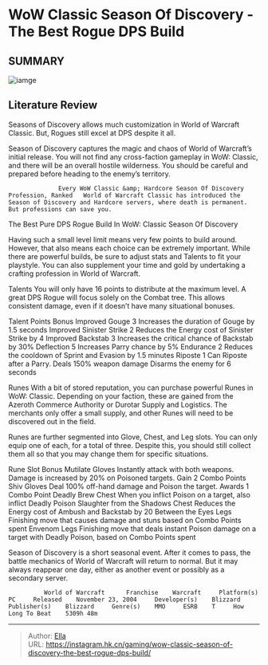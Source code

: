 # WoW Classic Season Of Discovery - The Best Rogue DPS Build


## SUMMARY 

![iamge](https://static1.srcdn.com/wordpress/wp-content/uploads/2023/12/undead-rogue-enters-season-of-discovery-from-world-of-warcraft.png)

## Literature Review

Seasons of Discovery allows much customization in World of Warcraft Classic. But, Rogues still excel at DPS despite it all.





Season of Discovery captures the magic and chaos of World of Warcraft’s initial release. You will not find any cross-faction gameplay in WoW: Classic, and there will be an overall hostile wilderness. You should be careful and prepared before heading to the enemy’s territory.




                  Every WoW Classic &amp; Hardcore Season Of Discovery Profession, Ranked   World of Warcraft Classic has introduced the Season of Discovery and Hardcore servers, where death is permanent. But professions can save you.   


 The Best Pure DPS Rogue Build In WoW: Classic Season Of Discovery 
          

Having such a small level limit means very few points to build around. However, that also means each choice can be extremely important. While there are powerful builds, be sure to adjust stats and Talents to fit your playstyle. You can also supplement your time and gold by undertaking a crafting profession in World of Warcraft.

Talents
You will only have 16 points to distribute at the maximum level. A great DPS Rogue will focus solely on the Combat tree. This allows consistent damage, even if it doesn’t have many situational bonuses.




  Talent   Points   Bonus    Improved Gouge   3   Increases the duration of Gouge by 1.5 seconds    Improved Sinister Strike   2   Reduces the Energy cost of Sinister Strike by 4    Improved Backstab   3   Increases the critical chance of Backstab by 30%    Deflection   5   Increases Parry chance by 5%    Endurance   2   Reduces the cooldown of Sprint and Evasion by 1.5 minutes    Riposte   1     Can Riposte after a Parry.   Deals 150% weapon damage   Disarms the enemy for 6 seconds      



Runes
With a bit of stored reputation, you can purchase powerful Runes in WoW: Classic. Depending on your faction, these are gained from the Azeroth Commerce Authority or Durotar Supply and Logistics. The merchants only offer a small supply, and other Runes will need to be discovered out in the field.



Runes are further segmented into Glove, Chest, and Leg slots. You can only equip one of each, for a total of three. Despite this, you should still collect them all so that you may change them for specific situations.







  Rune   Slot   Bonus    Mutilate   Gloves   Instantly attack with both weapons. Damage is increased by 20% on Poisoned targets. Gain 2 Combo Points    Shiv   Gloves   Deal 100% off-hand damage and Poison the target. Awards 1 Combo Point    Deadly Brew   Chest   When you inflict Poison on a target, also inflict Deadly Poison    Slaughter from the Shadows   Chest   Reduces the Energy cost of Ambush and Backstab by 20    Between the Eyes   Legs   Finishing move that causes damage and stuns based on Combo Points spent    Envenom   Legs   Finishing move that deals instant Poison damage on a target with Deadly Poison, based on Combo Points spent   



Season of Discovery is a short seasonal event. After it comes to pass, the battle mechanics of World of Warcraft will return to normal. But it may always reappear one day, either as another event or possibly as a secondary server.

              World of Warcraft      Franchise    Warcraft     Platform(s)    PC     Released    November 23, 2004     Developer(s)    Blizzard     Publisher(s)    Blizzard     Genre(s)    MMO     ESRB    T     How Long To Beat    5309h 48m      





---

> Author: [Ella](https://instagram.hk.cn/)  
> URL: https://instagram.hk.cn/gaming/wow-classic-season-of-discovery-the-best-rogue-dps-build/  

